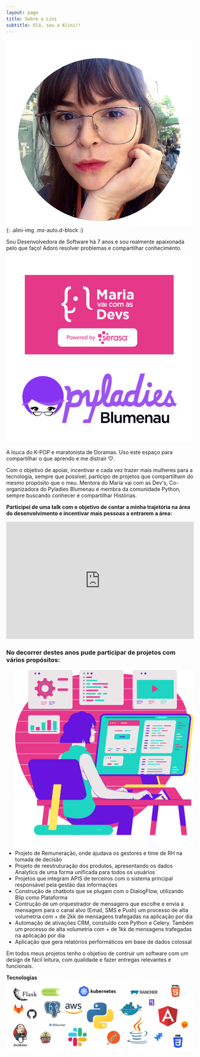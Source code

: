 ```yaml
---
layout: page
title: Sobre a Lini
subtitle: Olá, sou a Alini!!
---
```

![fotodaalini](/assets/posts/about/alini.png){: .alini-img .mx-auto.d-block :}

<body>
    <section>
    <p>Sou Desenvolvedora de Software há 7 anos e sou realmente apaixonada pelo que faço! Adoro resolver problemas e compartilhar conhecimento.</p>
    <img src="/assets/posts/about/programs.png" alt="Alini Programs" class="img-principal">
    <p>A louca do K-POP e maratonista de Doramas. Uso este espaço para compartilhar o que aprendo e me distrair ♡.</p>   
    <p> Com o objetivo de apoiar, incentivar e cada vez trazer mais mulheres para a tecnologia, sempre que possível, participo de projetos que compartilham do mesmo propósito que o meu. Mentora do Maria vai com as Dev's, Co-organizadora do Pyladies Blumenau e membra da comunidade Python, sempre buscando conhecer e compartilhar Histórias.</p>
    <p><b>Participei de uma talk com o objetivo de contar a minha trajetória na área do desenvolvimento e incentivar mais pessoas a entrarem a área:</b></p>
    </section>
        <div class="video-content">
        <iframe width="100%" height="315"
                src="https://www.youtube.com/embed/RhIj1Js6v7s?start=2367&end=2993" 
                frameborder="0" 
                allow="accelerometer; autoplay; encrypted-media; gyroscope; picture-in-picture" 
                allowfullscreen></iframe>
            </div>
      <section>
        <h3>No decorrer destes anos pude participar de projetos com vários propósitos: </h3>
        <div class="content">
          <ul class="albums-list"><img class="img-principal" src="/assets/posts/about/girl.png" alt="">
            <li class="items">Projeto de Remuneração, onde ajudava os gestores e time de RH na tomada de decisão</li>
            <li class="items">Projeto de reestruturação dos produtos, apresentando os dados Analytics de uma forma unificada para todos os usuários</li>
            <li class="items">Projetos que integram APIS de terceiros com o sistema principal responsável pela gestão das informações</li>
            <li class="items">Construção de chatbots que se plugam com o DialogFlow, utilizando Blip como Plataforma</li>
            <li class="items">Contrução de um orquestrador de mensagens que escolhe e envia a mensagem para o canal alvo (Email, SMS e Push) um processo de alta volumetria com + de 2kk de mensagens trafegadas na aplicação por dia</li>
            <li class="items">Automação de ativações CRM, constuído com Python e Celery. Também um processo de alta volumetria com + de 1kk de mensagens trafegadas na aplicação por dia</li>
            <li class="items">Aplicação que gera relatórios performáticos em base de dados colossal</li>
          </ul>
        </div>
        <p>Em todos meus projetos tenho o objetivo de contruir um software com um design de fácil leitura, com qualidade e fazer entregas relevantes e funcionais.</p>
        <div id="outer">
                <div id="inner">
                    <b>Tecnologias</b>
                    <img src="/assets/posts/about/skills.png" alt="Alini Programs" class="about-full-img">
                </div>
            </div>
   </section>
</body>

